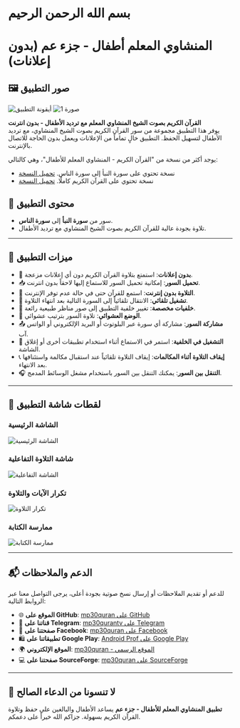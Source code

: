 # بسم الله الرحمن الرحيم

# **المنشاوي المعلم أطفال - جزء عم (بدون إعلانات)**

## 🖼️ **صور التطبيق**

![أيقونة التطبيق](https://github.com/user-attachments/assets/1c8838b6-72c5-4ded-9d41-e07795dd8f69)
![صورة 1](https://github.com/user-attachments/assets/d87346f0-8598-455f-a107-b50ba1da333a)

**القرآن الكريم بصوت الشيخ المنشاوي المعلم مع ترديد الأطفال - بدون انترنت**  
يوفر هذا التطبيق مجموعة من سور القرآن الكريم بصوت الشيخ المنشاوي، مع ترديد الأطفال لتسهيل الحفظ. التطبيق خالٍ تماماً من الإعلانات ويعمل بدون الحاجة للاتصال بالإنترنت.



يوجد أكثر من نسخة من "القرآن الكريم - المنشاوي المعلم للأطفال"، وهي كالتالي:

- نسخة تحتوي على سورة النبأ إلى سورة الناس. [تحميل النسخة](https://github.com/mp30quran/al-manshawi-kids-quran-juz-am)
- نسخة تحتوي على القرآن الكريم كاملًا. [تحميل النسخة](https://github.com/mp30quran/menshawy_molem_full)



## 📖 **محتوى التطبيق**

- سور من **سورة النبأ** إلى **سورة الناس**.
- تلاوة بجودة عالية للقرآن الكريم بصوت الشيخ المنشاوي مع ترديد الأطفال.

---

## 🌟 **ميزات التطبيق**

- 🚫 **بدون إعلانات**: استمتع بتلاوة القرآن الكريم دون أي إعلانات مزعجة.
- 📥 **تحميل السور**: إمكانية تحميل السور للاستماع إليها لاحقاً بدون انترنت.
- 📶 **التلاوة بدون إنترنت**: استمع للقرآن حتى في حالة عدم توفر الإنترنت.
- 🔄 **تشغيل تلقائي**: الانتقال تلقائياً إلى السورة التالية بعد انتهاء التلاوة.
- 🌄 **خلفيات مخصصة**: تغيير خلفية التطبيق إلى صور مناظر طبيعية رائعة.
- 🔀 **الوضع العشوائي**: تلاوة السور بترتيب عشوائي.
- 📤 **مشاركة السور**: مشاركة أي سورة عبر البلوتوث أو البريد الإلكتروني أو الواتس آب.
- 📱 **التشغيل في الخلفية**: استمر في الاستماع أثناء استخدام تطبيقات أخرى أو إغلاق الشاشة.
- 📞 **إيقاف التلاوة أثناء المكالمات**: إيقاف التلاوة تلقائياً عند استقبال مكالمة واستئنافها بعد الانتهاء.
- 🎧 **التنقل بين السور**: يمكنك التنقل بين السور باستخدام مشغل الوسائط المدمج.

---

## 📸 **لقطات شاشة التطبيق**

### الشاشة الرئيسية
![الشاشة الرئيسية](https://github.com/user-attachments/assets/9dbf19d3-870d-466e-804f-a5934882122a)

### شاشة التلاوة التفاعلية
![الشاشة التفاعلية](https://github.com/user-attachments/assets/ea6def7a-7963-429a-affe-67065956b505)

### تكرار الآيات والتلاوة
![تكرار التلاوة](https://github.com/user-attachments/assets/f874522a-40f9-44ee-b91c-36a268a3a25e)

### ممارسة الكتابة
![ممارسة الكتابة](https://github.com/user-attachments/assets/1e388bd5-70f3-4f66-bc94-771b7a4db02c)

---

## 📬 **الدعم والملاحظات**

للدعم أو تقديم الملاحظات أو إرسال نسخ صوتية بجودة أعلى، يرجى التواصل معنا عبر الروابط التالية:

- 🌐 **الموقع على GitHub**: [mp30quran على GitHub](https://github.com/mp30quran)
- 📱 **قناتنا على Telegram**: [mp30qurantv على Telegram](https://t.me/mp30qurantv)
- 📘 **صفحتنا على Facebook**: [mp30quran على Facebook](https://facebook.com/mp30quran)
- 🛍️ **تطبيقاتنا على Google Play**: [Android Prof على Google Play](https://play.google.com/store/apps/developer?id=Android+Prof)
- 🌍 **الموقع الإلكتروني**: [mp30quran - الموقع الرسمي](https://sites.google.com/view/mp30quran/home)
- 💻 **صفحتنا على SourceForge**: [mp30quran على SourceForge](https://mp30quran.sourceforge.io/)

---

## 🙏 **لا تنسونا من الدعاء الصالح**

**تطبيق المنشاوي المعلم للأطفال - جزء عم** يساعد الأطفال والبالغين على حفظ وتلاوة القرآن الكريم بسهولة. جزاكم الله خيراً على دعمكم.
